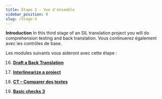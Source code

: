 ```yaml
---
title: Étape 3 - Vue d'ensemble
sidebar_position: 0
slug: /Stage-3
---
```




**Introduction** In this third stage of an SIL translation project you will do comprehension testing and back translation. Vous continuerez également avec les contrôles de base.


Les modules suivants vous aideront avec cette étape :


 16.  [**Draft a Back Translation**](/16.BT1)


 17.  [**Interlinearize a project**](/17.BT2)


 18.  [**CT – Comparer des textes**](/18.CT)


 19.  [**Basic checks 3**](/19.BC3)

